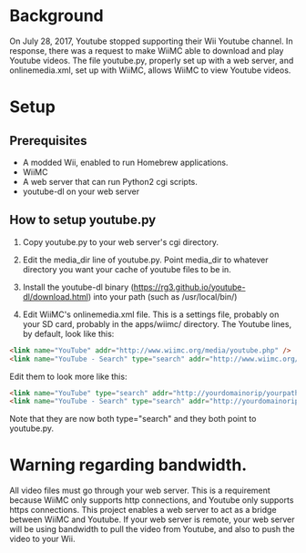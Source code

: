 # Background
On July 28, 2017, Youtube stopped supporting their Wii Youtube channel. In
response, there was a request to make WiiMC able to download and play Youtube
videos. The file youtube.py, properly set up with a web server, and
onlinemedia.xml, set up with WiiMC, allows WiiMC to view Youtube videos.

# Setup
## Prerequisites

- A modded Wii, enabled to run Homebrew applications.
- WiiMC
- A web server that can run Python2 cgi scripts.
- youtube-dl on your web server


## How to setup youtube.py

1. Copy youtube.py to your web server's cgi directory.

2. Edit the media_dir line of youtube.py. Point media_dir to whatever directory
you want your cache of youtube files to be in.

3. Install the youtube-dl binary (https://rg3.github.io/youtube-dl/download.html)
into your path (such as /usr/local/bin/)

4. Edit WiiMC's onlinemedia.xml file. This is a settings file, probably on your
SD card, probably in the apps/wiimc/ directory. The Youtube lines, by default,
look like this:

```html
<link name="YouTube" addr="http://www.wiimc.org/media/youtube.php" />
<link name="YouTube - Search" type="search" addr="http://www.wiimc.org/media/youtube.php?q=" />
```
Edit them to look more like this:
```html
<link name="YouTube" type="search" addr="http://yourdomainorip/yourpathtoyoutubepy/youtube.py?watch=" />
<link name="YouTube - Search" type="search" addr="http://yourdomainorip/yourpathtoyoutubepy/youtube.py?query=" />
```
Note that they are now both type="search" and they both point to youtube.py.

# Warning regarding bandwidth.

All video files must go through your web server. This is a requirement because 
WiiMC only supports http connections, and Youtube only supports https
connections. This project enables a web server to act as a bridge between WiiMC
and Youtube. If your web server is remote, your web server will be using
bandwidth to pull the video from Youtube, and also to push the video to your
Wii.
